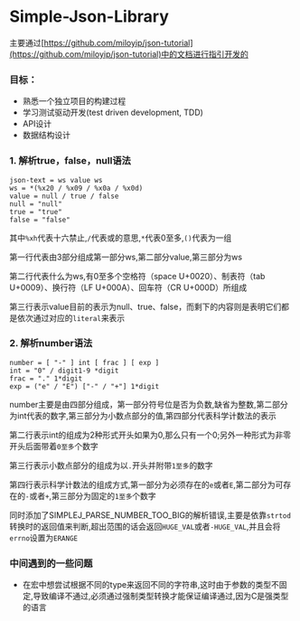 # Simple-Json-Library

主要通过[https://github.com/miloyip/json-tutorial](https://github.com/miloyip/json-tutorial)中的文档进行指引开发的

### 目标：

- 熟悉一个独立项目的构建过程
- 学习测试驱动开发(test driven development, TDD)
- API设计
- 数据结构设计

### 1. 解析true，false，null语法

	json-text = ws value ws
	ws = *(%x20 / %x09 / %x0a / %x0d)
	value = null / true / false
	null = "null"
	true = "true"
	false = "false"

其中`%xh`代表十六禁止,`/`代表或的意思,`*`代表0至多,`()`代表为一组

第一行代表由3部分组成第一部分ws,第二部分value,第三部分为ws

第二行代表什么为ws,有0至多个空格符（space U+0020）、制表符（tab U+0009）、换行符（LF U+000A）、回车符（CR U+000D）所组成

第三行表示value目前的表示为null、true、false，而剩下的内容则是表明它们都是依次通过对应的`literal`来表示

### 2. 解析number语法

	number = [ "-" ] int [ frac ] [ exp ]
	int = "0" / digit1-9 *digit
	frac = "." 1*digit
	exp = ("e" / "E") ["-" / "+"] 1*digit

number主要是由四部分组成，第一部分符号位是否为负数,缺省为整数,第二部分为int代表的数字,第三部分为小数点部分的值,第四部分代表科学计数法的表示

第二行表示int的组成为2种形式开头如果为0,那么只有一个0;另外一种形式为非零开头后面带着`0至多`个数字

第三行表示小数点部分的组成为以`.`开头并附带`1至多`的数字

第四行表示科学计数法的组成方式,第一部分为必须存在的`e`或者`E`,第二部分为可存在的`-`或者`+`,第三部分为固定的`1至多`个数字

同时添加了SIMPLEJ_PARSE_NUMBER_TOO_BIG的解析错误,主要是依靠`strtod`转换时的返回值来判断,超出范围的话会返回`HUGE_VAL`或者`-HUGE_VAL`,并且会将`errno`设置为`ERANGE`

### 中间遇到的一些问题

- 在宏中想尝试根据不同的type来返回不同的字符串,这时由于参数的类型不固定,导致编译不通过,必须通过强制类型转换才能保证编译通过,因为C是强类型的语言
